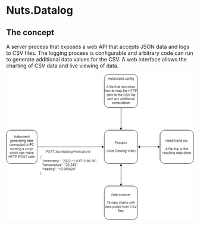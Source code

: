 # Nuts.Datalog

## The concept

A server process that exposes a web API that accepts JSON data and logs to CSV files. The logging process is configurable and arbitrary code can run to generate additional data values for the CSV. A web interface allows the charting of CSV data and live viewing of data.

![Concept diagram](docs/Concept.png)